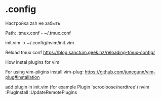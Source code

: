 # .config


Настройка zsh не забыть


Path:
.tmux.conf - ~/.tmux.conf

init.vim -> ~/.config/nvim/init.vim


Reload tmux conf
https://blog.sanctum.geek.nz/reloading-tmux-config/

How instal plugins for vim

For using vim-pligins install vim-plug:
https://github.com/junegunn/vim-plug#installation

add plugin in init.vim (for example Plugin 'scrooloose/nerdtree')
nvim
:PlugInstall
:UpdateRemotePlugins
